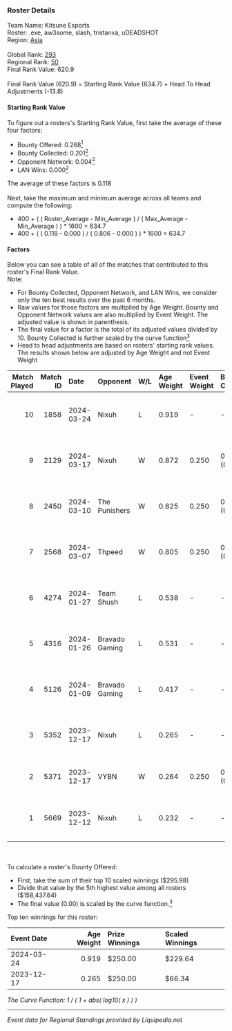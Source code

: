 ### Roster Details<br />
Team Name: Kitsune Esports<br />
Roster: .exe, aw3some, slash, tristanxa, uDEADSHOT<br />
Region: [Asia]( ../standings_asia.md)<br />
<br />
Global Rank: [293](../standings_global.md)<br />
Regional Rank: [50]( ../standings_asia.md)<br />
Final Rank Value:  620.9<br />
<br />
Final Rank Value (620.9) = Starting Rank Value (634.7) + Head To Head Adjustments (-13.8)<br />

#### Starting Rank Value<br />
To figure out a rosters's Starting Rank Value, first take the average of these four factors:<br />
- Bounty Offered: 0.268[<sup>1</sup>](#table2)
- Bounty Collected: 0.201[<sup>2</sup>](#table1)
- Opponent Network: 0.004[<sup>2</sup>](#table1)
- LAN Wins: 0.000[<sup>2</sup>](#table1)

The average of these factors is 0.118<br />
<br />
Next, take the maximum and minimum average across all teams and compute the following:<br />
- 400 + ( ( Roster_Average - Min_Average ) / ( Max_Average - Min_Average ) ) * 1600 = 634.7
- 400 + ( ( 0.118 - 0.000 ) / ( 0.806 - 0.000 ) ) * 1600 = 634.7


#### Factors<br />
Below you can see a table of all of the matches that contributed to this roster's Final Rank Value.<br />
Note:<br />

- For Bounty Collected, Opponent Network, and LAN Wins, we consider only the ten best results over the past 6 months.
- Raw values for those factors are multiplied by Age Weight. Bounty and Opponent Network values are also multiplied by Event Weight. The adjusted value is shown in parenthesis.
- The final value for a factor is the total of its adjusted values divided by 10. Bounty Collected is further scaled by the curve function[<sup>3</sup>](#curveFunction)
- Head to head adjustments are based on rosters' starting rank values. The results shown below are adjusted by Age Weight and not Event Weight
<span id="table1"></span><br />


| Match Played | Match ID | Date       | Opponent       | W/L | Age Weight | Event Weight | Bounty Collected | Opponent Network | LAN Wins  | H2H Adj. | Roster                                     |
| -: | -: | :- | :- | :- | :- | :- | :- | :- | :- | -: | :- |
|           10 |     1858 | 2024-03-24 | Nixuh          | L   | 0.919      | -            | -                | -                | -         |   -12.95 | .exe, aw3some, slash, tristanxa, uDEADSHOT |
|            9 |     2129 | 2024-03-17 | Nixuh          | W   | 0.872      | 0.250        | 0.004 (0.001)    | 0.115 (0.025)    | 0 (0.000) |    14.87 | .exe, aw3some, slash, tristanxa, uDEADSHOT |
|            8 |     2450 | 2024-03-10 | The Punishers  | W   | 0.825      | 0.250        | 0.001 (0.000)    | 0.058 (0.012)    | 0 (0.000) |     9.61 | .exe, aw3some, slash, tristanxa, uDEADSHOT |
|            7 |     2568 | 2024-03-07 | Thpeed         | W   | 0.805      | 0.250        | 0.000 (0.000)    | 0.000 (0.000)    | 0 (0.000) |     6.03 | .exe, aw3some, slash, tristanxa, uDEADSHOT |
|            6 |     4274 | 2024-01-27 | Team Shush     | L   | 0.538      | -            | -                | -                | -         |   -11.45 | .exe, aw3some, slash, tristanxa, uDEADSHOT |
|            5 |     4316 | 2024-01-26 | Bravado Gaming | L   | 0.531      | -            | -                | -                | -         |    -8.40 | .exe, aw3some, slash, tristanxa, uDEADSHOT |
|            4 |     5126 | 2024-01-09 | Bravado Gaming | L   | 0.417      | -            | -                | -                | -         |    -7.03 | .exe, aw3some, slash, tristanxa, uDEADSHOT |
|            3 |     5352 | 2023-12-17 | Nixuh          | L   | 0.265      | -            | -                | -                | -         |    -3.84 | .exe, aw3some, slash, tristanxa, uDEADSHOT |
|            2 |     5371 | 2023-12-17 | VYBN           | W   | 0.264      | 0.250        | 0.000 (0.000)    | 0.000 (0.000)    | 0 (0.000) |     2.77 | dizzy, dyvo, Natural, Puppyy, TheM4N       |
|            1 |     5669 | 2023-12-12 | Nixuh          | L   | 0.232      | -            | -                | -                | -         |    -3.40 | bLazE, Fadey, flexeeee, FROZ3N, RustyYG    |

<br />
<span id="table2"></span><br />
To calculate a roster's Bounty Offered:<br />

- First, take the sum of their top 10 scaled winnings ($295.98)
- Divide that value by the 5th highest value among all rosters ($158,437.64)
- The final value (0.00) is scaled by the curve function.[<sup>3</sup>](#curveFunction)

Top ten winnings for this roster:<br />

| Event Date | Age Weight | Prize Winnings | Scaled Winnings |
| :- | -: | :- | :- |
| 2024-03-24 |      0.919 | $250.00        | $229.64         |
| 2023-12-17 |      0.265 | $250.00        | $66.34          |


<span id="curveFunction"></span>_The Curve Function: 1 / ( 1 + abs( log10( x ) ) )_<br />

---
_Event data for Regional Standings provided by Liquipedia.net_<br />
